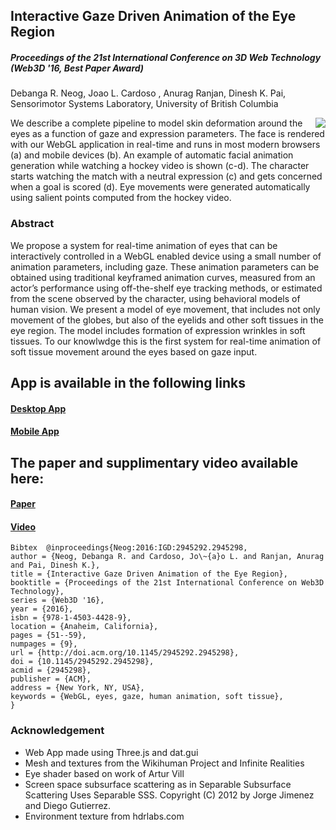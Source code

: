 ## Interactive Gaze Driven Animation of the Eye Region
##### Proceedings of the 21st International Conference on 3D Web Technology (Web3D '16, Best Paper Award)
Debanga R. Neog, Joao L. Cardoso , Anurag Ranjan, Dinesh K. Pai, 
Sensorimotor Systems Laboratory, University of British Columbia

<img style="float: right;" src="http://www.cs.ubc.ca/research/eyemoveweb3d16/teaser.PNG">
We describe a complete pipeline to model skin deformation around the eyes as a function of gaze and expression parameters. The face is rendered with our WebGL application in real-time and runs in most modern browsers (a) and mobile devices (b). An example of automatic facial animation generation while watching a hockey video is shown (c-d). The character starts watching the match with a neutral expression (c) and gets concerned when a goal is scored (d). Eye movements were generated automatically using salient points computed from the hockey video.

### Abstract
We propose a system for real-time animation of eyes that can be interactively controlled in a WebGL enabled device using a small number of animation parameters, including gaze. These animation parameters can be obtained using traditional keyframed animation curves, measured from an actor’s performance using off-the-shelf eye tracking methods, or estimated from the scene observed by the character, using behavioral models of human vision. We present a model of eye movement, that includes not only movement of the globes, but also of the eyelids and other soft tissues in the eye region. The model includes formation of expression wrinkles in soft tissues. To our knowlwdge this is the first system for real-time animation of soft tissue movement around the eyes based on gaze input.

## App is available in the following links  	
#### [Desktop App](http://www.cs.ubc.ca/research/eyemoveweb3d16//webapp/desktop.html) 
#### [Mobile App](http://www.cs.ubc.ca/research/eyemoveweb3d16//webapp/mobile.html) 

## The paper and supplimentary video available here:
#### [Paper](http://www.cs.ubc.ca/research/eyemoveweb3d16/Interactive%20Gaze%20Driven%20Animation%20of%20the%20Eye%20Region.pdf)
#### [Video](http://www.cs.ubc.ca/research/eyemoveweb3d16/Interactive_gaze_drive_animation_of_eyes.mov)

```
Bibtex	@inproceedings{Neog:2016:IGD:2945292.2945298, 
author = {Neog, Debanga R. and Cardoso, Jo\~{a}o L. and Ranjan, Anurag and Pai, Dinesh K.},
title = {Interactive Gaze Driven Animation of the Eye Region},
booktitle = {Proceedings of the 21st International Conference on Web3D Technology},
series = {Web3D '16},
year = {2016},
isbn = {978-1-4503-4428-9},
location = {Anaheim, California},
pages = {51--59},
numpages = {9},
url = {http://doi.acm.org/10.1145/2945292.2945298},
doi = {10.1145/2945292.2945298},
acmid = {2945298},
publisher = {ACM},
address = {New York, NY, USA},
keywords = {WebGL, eyes, gaze, human animation, soft tissue},
}
```

### Acknowledgement
- Web App	made using Three.js and dat.gui
- Mesh and textures from the Wikihuman Project and Infinite Realities
- Eye shader based on work of Artur Vill
- Screen space subsurface scattering as in Separable Subsurface Scattering Uses Separable SSS. Copyright (C) 2012 by Jorge Jimenez and Diego Gutierrez.
- Environment texture from hdrlabs.com
